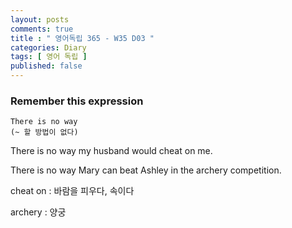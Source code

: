```yaml
---
layout: posts
comments: true
title : " 영어독립 365 - W35 D03 "
categories: Diary
tags: [ 영어 독립 ]
published: false
---
```


### Remember this expression

```text
There is no way
(~ 할 방법이 없다)
```

There is no way my husband would cheat on me.

There is no way Mary can beat Ashley in the archery competition.

cheat on
 : 바람을 피우다, 속이다

archery
 : 양궁
